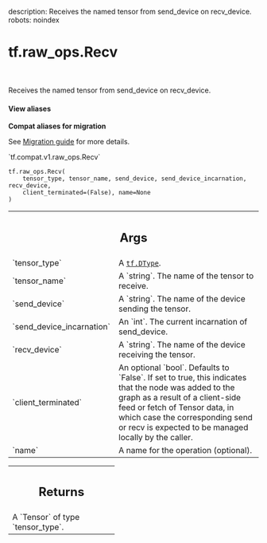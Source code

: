 description: Receives the named tensor from send_device on recv_device.
robots: noindex

# tf.raw_ops.Recv

<!-- Insert buttons and diff -->

<table class="tfo-notebook-buttons tfo-api nocontent" align="left">

</table>



Receives the named tensor from send_device on recv_device.

<section class="expandable">
  <h4 class="showalways">View aliases</h4>
  <p>
<b>Compat aliases for migration</b>
<p>See
<a href="https://www.tensorflow.org/guide/migrate">Migration guide</a> for
more details.</p>
<p>`tf.compat.v1.raw_ops.Recv`</p>
</p>
</section>

<pre class="devsite-click-to-copy prettyprint lang-py tfo-signature-link">
<code>tf.raw_ops.Recv(
    tensor_type, tensor_name, send_device, send_device_incarnation, recv_device,
    client_terminated=(False), name=None
)
</code></pre>



<!-- Placeholder for "Used in" -->


<!-- Tabular view -->
 <table class="responsive fixed orange">
<colgroup><col width="214px"><col></colgroup>
<tr><th colspan="2"><h2 class="add-link">Args</h2></th></tr>

<tr>
<td>
`tensor_type`
</td>
<td>
A <a href="../../tf/dtypes/DType.md"><code>tf.DType</code></a>.
</td>
</tr><tr>
<td>
`tensor_name`
</td>
<td>
A `string`. The name of the tensor to receive.
</td>
</tr><tr>
<td>
`send_device`
</td>
<td>
A `string`. The name of the device sending the tensor.
</td>
</tr><tr>
<td>
`send_device_incarnation`
</td>
<td>
An `int`. The current incarnation of send_device.
</td>
</tr><tr>
<td>
`recv_device`
</td>
<td>
A `string`. The name of the device receiving the tensor.
</td>
</tr><tr>
<td>
`client_terminated`
</td>
<td>
An optional `bool`. Defaults to `False`.
If set to true, this indicates that the node was added
to the graph as a result of a client-side feed or fetch of Tensor data,
in which case the corresponding send or recv is expected to be managed
locally by the caller.
</td>
</tr><tr>
<td>
`name`
</td>
<td>
A name for the operation (optional).
</td>
</tr>
</table>



<!-- Tabular view -->
 <table class="responsive fixed orange">
<colgroup><col width="214px"><col></colgroup>
<tr><th colspan="2"><h2 class="add-link">Returns</h2></th></tr>
<tr class="alt">
<td colspan="2">
A `Tensor` of type `tensor_type`.
</td>
</tr>

</table>

